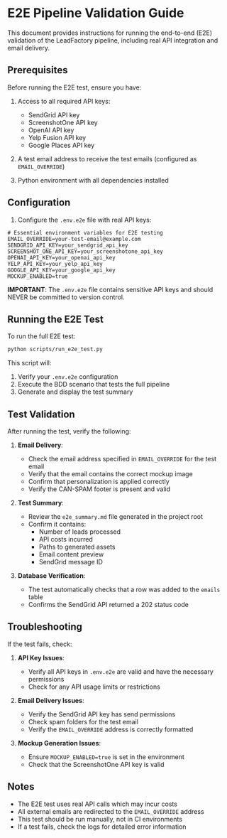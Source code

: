 # E2E Pipeline Validation Guide

This document provides instructions for running the end-to-end (E2E) validation of the LeadFactory pipeline, including real API integration and email delivery.

## Prerequisites

Before running the E2E test, ensure you have:

1. Access to all required API keys:
   - SendGrid API key
   - ScreenshotOne API key
   - OpenAI API key
   - Yelp Fusion API key
   - Google Places API key

2. A test email address to receive the test emails (configured as `EMAIL_OVERRIDE`)

3. Python environment with all dependencies installed

## Configuration

1. Configure the `.env.e2e` file with real API keys:

```
# Essential environment variables for E2E testing
EMAIL_OVERRIDE=your-test-email@example.com
SENDGRID_API_KEY=your_sendgrid_api_key
SCREENSHOT_ONE_API_KEY=your_screenshotone_api_key
OPENAI_API_KEY=your_openai_api_key
YELP_API_KEY=your_yelp_api_key
GOOGLE_API_KEY=your_google_api_key
MOCKUP_ENABLED=true
```

**IMPORTANT**: The `.env.e2e` file contains sensitive API keys and should NEVER be committed to version control.

## Running the E2E Test

To run the full E2E test:

```bash
python scripts/run_e2e_test.py
```

This script will:
1. Verify your `.env.e2e` configuration
2. Execute the BDD scenario that tests the full pipeline
3. Generate and display the test summary

## Test Validation

After running the test, verify the following:

1. **Email Delivery**:
   - Check the email address specified in `EMAIL_OVERRIDE` for the test email
   - Verify that the email contains the correct mockup image
   - Confirm that personalization is applied correctly
   - Verify the CAN-SPAM footer is present and valid

2. **Test Summary**:
   - Review the `e2e_summary.md` file generated in the project root
   - Confirm it contains:
     - Number of leads processed
     - API costs incurred
     - Paths to generated assets
     - Email content preview
     - SendGrid message ID

3. **Database Verification**:
   - The test automatically checks that a row was added to the `emails` table
   - Confirms the SendGrid API returned a 202 status code

## Troubleshooting

If the test fails, check:

1. **API Key Issues**:
   - Verify all API keys in `.env.e2e` are valid and have the necessary permissions
   - Check for any API usage limits or restrictions

2. **Email Delivery Issues**:
   - Verify the SendGrid API key has send permissions
   - Check spam folders for the test email
   - Verify the `EMAIL_OVERRIDE` address is correctly formatted

3. **Mockup Generation Issues**:
   - Ensure `MOCKUP_ENABLED=true` is set in the environment
   - Check that the ScreenshotOne API key is valid

## Notes

- The E2E test uses real API calls which may incur costs
- All external emails are redirected to the `EMAIL_OVERRIDE` address
- This test should be run manually, not in CI environments
- If a test fails, check the logs for detailed error information
